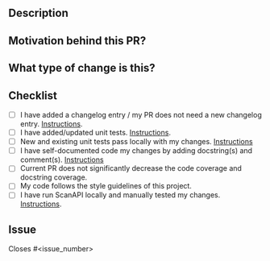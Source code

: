 ## Description
<!--- Describe your changes -->

## Motivation behind this PR?
<!--- Why is the change required? Does it fix an existing issue, please link the issue. -->

## What type of change is this?
<!--- Bug Fix or Feature or Breaking Change i.e fix or feature that would cause existing functionality to not work as expected -->

## Checklist
<!-- If any particular item isn't necessary with your change, check it anyway so that the reviewer knows nothing is pending in the PR --> 

- [ ]  I have added a changelog entry / my PR does not need a new changelog entry. [Instructions](https://github.com/scanapi/scanapi/wiki/Changelog).
- [ ] I have added/updated unit tests. [Instructions](https://github.com/scanapi/scanapi/wiki/Writing-Tests).
- [ ] New and existing unit tests pass locally with my changes. [Instructions](https://github.com/scanapi/scanapi/wiki/Run-ScanAPI-Locally#tests)
- [ ] I have self-documented code my changes by adding docstring(s) and comment(s). [Instructions](https://github.com/scanapi/scanapi/wiki/First-Pull-Request#7-make-your-changes)
- [ ] Current PR does not significantly decrease the code coverage and docstring coverage.
- [ ] My code follows the style guidelines of this project.
- [ ] I have run ScanAPI locally and manually tested my changes. [Instructions](https://github.com/scanapi/scanapi/wiki/Run-ScanAPI-Locally).

## Issue
<!--- All PRs must have a related issue. This way we can ensure that no one loses time working in something that does not needed to be done. -->
Closes #<issue_number>
